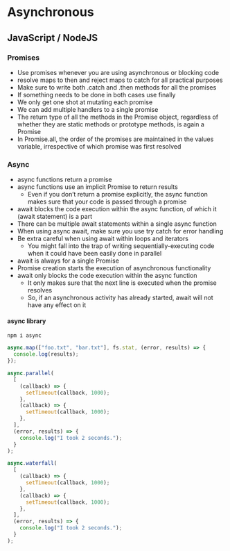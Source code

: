 # Asynchronous

## JavaScript / NodeJS

### Promises

- Use promises whenever you are using asynchronous or blocking code
- resolve maps to then and reject maps to catch for all practical purposes
- Make sure to write both .catch and .then methods for all the promises
- If something needs to be done in both cases use finally
- We only get one shot at mutating each promise
- We can add multiple handlers to a single promise
- The return type of all the methods in the Promise object, regardless of whether they are static methods or prototype methods, is again
  a Promise
- In Promise.all, the order of the promises are maintained in the values variable, irrespective of which promise was first resolved

### Async

- async functions return a promise
- async functions use an implicit Promise to return results
  - Even if you don’t return a promise explicitly, the async function makes sure that your code is passed through a promise
- await blocks the code execution within the async function, of which it (await statement) is a part
- There can be multiple await statements within a single async function
- When using async await, make sure you use try catch for error handling
- Be extra careful when using await within loops and iterators
  - You might fall into the trap of writing sequentially-executing code when it could have been easily done in parallel
- await is always for a single Promise
- Promise creation starts the execution of asynchronous functionality
- await only blocks the code execution within the async function
  - It only makes sure that the next line is executed when the promise resolves
  - So, if an asynchronous activity has already started, await will not have any effect on it

#### async library

`npm i async`

```javascript
async.map(["foo.txt", "bar.txt"], fs.stat, (error, results) => {
  console.log(results);
});
```

```javascript
async.parallel(
  [
    (callback) => {
      setTimeout(callback, 1000);
    },
    (callback) => {
      setTimeout(callback, 1000);
    },
  ],
  (error, results) => {
    console.log("I took 2 seconds.");
  }
);
```

```javascript
async.waterfall(
  [
    (callback) => {
      setTimeout(callback, 1000);
    },
    (callback) => {
      setTimeout(callback, 1000);
    },
  ],
  (error, results) => {
    console.log("I took 2 seconds.");
  }
);
```
